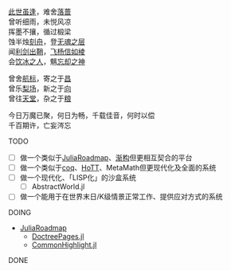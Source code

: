 [此世虽逢](nowhere)，难舍[落蔷](somewhat)  
曾听细雨，未悦风凉  
挥墨不攘，循过椴梁  
蚀半烛[刻舟](web/somewhere)，登[无魂之层](project/somewhere)  
闻[利剑出鞘](bilibili/somewhere)，[飞杨信如棱](zhihu/somewhere)  
会[饮冰之人](history/somewhere)，魑[忘却之神](scp/somewhere)  

曾舍[航标](pointer)，寄之于[昌](tree)  
曾乐[梨场](git)，新之于[向](vscode)  
曾往[天堂](boson)，杂之于[粮](chemical)  

今日万魔已聚，何日为畅，千载佳音，何时以偿  
千百期许，亡妄涔忘

TODO
- [ ] 做一个类似于[JuliaRoadmap](https://github.com/JuliaRoadmap/zh)、[渐构](https://www.modevol.com/)但更相互契合的平台
- [ ] 做一个类似于[coq](https://github.com/coq/coq)、[HoTT](https://github.com/HoTT/HoTT/tree/master/theories)、MetaMath但更现代化及全面的系统
- [ ] 做一个现代化、「LISP化」的沙盒系统
	- [ ] AbstractWorld.jl
- [ ] 做一个能用于在世界末日/K级情景正常工作、提供应对方式的系统

DOING
- [JuliaRoadmap](https://github.com/JuliaRoadmap/zh)
	- [DoctreePages.jl](https://github.com/JuliaRoadmap/DoctreePages.jl)
	- [CommonHighlight.jl](https://github.com/JuliaRoadmap/CommonHighlight.jl)

DONE
